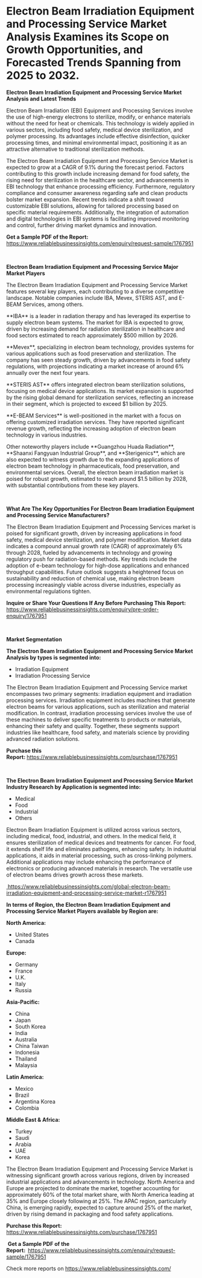 <p><h1>Electron Beam Irradiation Equipment and Processing Service Market Analysis Examines its Scope on Growth Opportunities, and Forecasted Trends Spanning from 2025 to 2032.</h1></p><p><strong>Electron Beam Irradiation Equipment and Processing Service Market Analysis and Latest Trends</strong></p>
<p><p>Electron Beam Irradiation (EBI) Equipment and Processing Services involve the use of high-energy electrons to sterilize, modify, or enhance materials without the need for heat or chemicals. This technology is widely applied in various sectors, including food safety, medical device sterilization, and polymer processing. Its advantages include effective disinfection, quicker processing times, and minimal environmental impact, positioning it as an attractive alternative to traditional sterilization methods.</p><p>The Electron Beam Irradiation Equipment and Processing Service Market is expected to grow at a CAGR of 9.1% during the forecast period. Factors contributing to this growth include increasing demand for food safety, the rising need for sterilization in the healthcare sector, and advancements in EBI technology that enhance processing efficiency. Furthermore, regulatory compliance and consumer awareness regarding safe and clean products bolster market expansion. Recent trends indicate a shift toward customizable EBI solutions, allowing for tailored processing based on specific material requirements. Additionally, the integration of automation and digital technologies in EBI systems is facilitating improved monitoring and control, further driving market dynamics and innovation.</p></p>
<p><strong>Get a Sample PDF of the Report:&nbsp;</strong> <a href="https://www.reliablebusinessinsights.com/enquiry/request-sample/1767951?utm_campaign=2529&utm_medium=2&utm_source=Github&utm_content=ia&utm_term=27022025&utm_id=electron-beam-irradiation-equipment-and-processing-service">https://www.reliablebusinessinsights.com/enquiry/request-sample/1767951</a></p>
<p>&nbsp;</p>
<p><strong>Electron Beam Irradiation Equipment and Processing Service Major Market Players</strong></p>
<p><p>The Electron Beam Irradiation Equipment and Processing Service Market features several key players, each contributing to a diverse competitive landscape. Notable companies include IBA, Mevex, STERIS AST, and E-BEAM Services, among others. </p><p>**IBA** is a leader in radiation therapy and has leveraged its expertise to supply electron beam systems. The market for IBA is expected to grow, driven by increasing demand for radiation sterilization in healthcare and food sectors estimated to reach approximately $500 million by 2026.</p><p>**Mevex**, specializing in electron beam technology, provides systems for various applications such as food preservation and sterilization. The company has seen steady growth, driven by advancements in food safety regulations, with projections indicating a market increase of around 6% annually over the next four years.</p><p>**STERIS AST** offers integrated electron beam sterilization solutions, focusing on medical device applications. Its market expansion is supported by the rising global demand for sterilization services, reflecting an increase in their segment, which is projected to exceed $1 billion by 2025.</p><p>**E-BEAM Services** is well-positioned in the market with a focus on offering customized irradiation services. They have reported significant revenue growth, reflecting the increasing adoption of electron beam technology in various industries.</p><p>Other noteworthy players include **Guangzhou Huada Radiation**, **Shaanxi Fangyuan Industrial Group**, and **Sterigenics**, which are also expected to witness growth due to the expanding applications of electron beam technology in pharmaceuticals, food preservation, and environmental services. Overall, the electron beam irradiation market is poised for robust growth, estimated to reach around $1.5 billion by 2028, with substantial contributions from these key players.</p></p>
<p>&nbsp;</p>
<p><strong>What Are The Key Opportunities For Electron Beam Irradiation Equipment and Processing Service Manufacturers?</strong></p>
<p><p>The Electron Beam Irradiation Equipment and Processing Services market is poised for significant growth, driven by increasing applications in food safety, medical device sterilization, and polymer modification. Market data indicates a compound annual growth rate (CAGR) of approximately 6% through 2028, fueled by advancements in technology and growing regulatory push for radiation-based methods. Key trends include the adoption of e-beam technology for high-dose applications and enhanced throughput capabilities. Future outlook suggests a heightened focus on sustainability and reduction of chemical use, making electron beam processing increasingly viable across diverse industries, especially as environmental regulations tighten.</p></p>
<p><strong>Inquire or Share Your Questions If Any Before Purchasing This Report:</strong> <a href="https://www.reliablebusinessinsights.com/enquiry/pre-order-enquiry/1767951?utm_campaign=2529&utm_medium=2&utm_source=Github&utm_content=ia&utm_term=27022025&utm_id=electron-beam-irradiation-equipment-and-processing-service">https://www.reliablebusinessinsights.com/enquiry/pre-order-enquiry/1767951</a></p>
<p>&nbsp;</p>
<p><strong>Market Segmentation</strong></p>
<p><strong>The Electron Beam Irradiation Equipment and Processing Service Market Analysis by types is segmented into:</strong></p>
<p><ul><li>Irradiation Equipment</li><li>Irradiation Processing Service</li></ul></p>
<p><p>The Electron Beam Irradiation Equipment and Processing Service market encompasses two primary segments: irradiation equipment and irradiation processing services. Irradiation equipment includes machines that generate electron beams for various applications, such as sterilization and material modification. In contrast, irradiation processing services involve the use of these machines to deliver specific treatments to products or materials, enhancing their safety and quality. Together, these segments support industries like healthcare, food safety, and materials science by providing advanced radiation solutions.</p></p>
<p><strong>Purchase this Report:&nbsp;</strong><a href="https://www.reliablebusinessinsights.com/purchase/1767951?utm_campaign=2529&utm_medium=2&utm_source=Github&utm_content=ia&utm_term=27022025&utm_id=electron-beam-irradiation-equipment-and-processing-service">https://www.reliablebusinessinsights.com/purchase/1767951</a></p>
<p>&nbsp;</p>
<p><strong>The Electron Beam Irradiation Equipment and Processing Service Market Industry Research by Application is segmented into:</strong></p>
<p><ul><li>Medical</li><li>Food</li><li>Industrial</li><li>Others</li></ul></p>
<p><p>Electron Beam Irradiation Equipment is utilized across various sectors, including medical, food, industrial, and others. In the medical field, it ensures sterilization of medical devices and treatments for cancer. For food, it extends shelf life and eliminates pathogens, enhancing safety. In industrial applications, it aids in material processing, such as cross-linking polymers. Additional applications may include enhancing the performance of electronics or producing advanced materials in research. The versatile use of electron beams drives growth across these markets.</p></p>
<p><a href="https://www.reliablebusinessinsights.com/global-electron-beam-irradiation-equipment-and-processing-service-market-r1767951?utm_campaign=2529&utm_medium=2&utm_source=Github&utm_content=ia&utm_term=27022025&utm_id=electron-beam-irradiation-equipment-and-processing-service">&nbsp;https://www.reliablebusinessinsights.com/global-electron-beam-irradiation-equipment-and-processing-service-market-r1767951</a></p>
<p><strong>In terms of Region, the Electron Beam Irradiation Equipment and Processing Service Market Players available by Region are:</strong></p>
<p>
    <p> <strong> North America: </strong>
        <ul>
            <li>United States</li>
            <li>Canada</li>
        </ul>
        </p> 
    <p> <strong> Europe: </strong>
        <ul>
            <li>Germany</li>
            <li>France</li>
            <li>U.K.</li>
            <li>Italy</li>
            <li>Russia</li>
        </ul>
        </p> 
    <p> <strong> Asia-Pacific: </strong>
        <ul>
            <li>China</li>
            <li>Japan</li>
            <li>South Korea</li>
            <li>India</li>
            <li>Australia</li>
            <li>China Taiwan</li>
            <li>Indonesia</li>
            <li>Thailand</li>
            <li>Malaysia</li>
        </ul>
        </p> 
    <p> <strong> Latin America: </strong>
        <ul>
            <li>Mexico</li>
            <li>Brazil</li>
            <li>Argentina Korea</li>
            <li>Colombia</li>
        </ul>
        </p> 
    <p> <strong> Middle East & Africa: </strong>
        <ul>
            <li>Turkey</li>
            <li>Saudi</li>
            <li>Arabia</li>
            <li>UAE</li>
            <li>Korea</li>
        </ul>
    </p>
    </p>
<p><p>The Electron Beam Irradiation Equipment and Processing Service Market is witnessing significant growth across various regions, driven by increased industrial applications and advancements in technology. North America and Europe are projected to dominate the market, together accounting for approximately 60% of the total market share, with North America leading at 35% and Europe closely following at 25%. The APAC region, particularly China, is emerging rapidly, expected to capture around 25% of the market, driven by rising demand in packaging and food safety applications.</p></p>
<p><strong>Purchase this Report: </strong><a href="https://www.reliablebusinessinsights.com/purchase/1767951?utm_campaign=2529&utm_medium=2&utm_source=Github&utm_content=ia&utm_term=27022025&utm_id=electron-beam-irradiation-equipment-and-processing-service">https://www.reliablebusinessinsights.com/purchase/1767951</a></p>
<p>&nbsp;<strong>Get a Sample PDF of the Report:&nbsp;&nbsp;</strong><a href="https://www.reliablebusinessinsights.com/enquiry/request-sample/1767951?utm_campaign=2529&utm_medium=2&utm_source=Github&utm_content=ia&utm_term=27022025&utm_id=electron-beam-irradiation-equipment-and-processing-service">https://www.reliablebusinessinsights.com/enquiry/request-sample/1767951</a></p>
<p><strong></strong></p>
<p>Check more reports on <a href="https://www.reliablebusinessinsights.com/?utm_campaign=2529&utm_medium=2&utm_source=Github&utm_content=ia&utm_term=27022025&utm_id=electron-beam-irradiation-equipment-and-processing-service">https://www.reliablebusinessinsights.com/</a></p>
